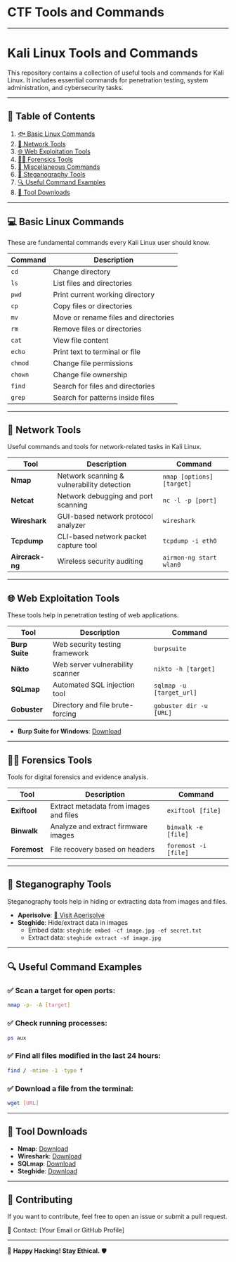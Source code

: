 # CTF Tools and Commands

---

# Kali Linux Tools and Commands

This repository contains a collection of useful tools and commands for Kali Linux. It includes essential commands for penetration testing, system administration, and cybersecurity tasks.

---

## 📌 Table of Contents

1. [🐟 Basic Linux Commands](#-basic-linux-commands)
2. [💎 Network Tools](#-network-tools)
3. [🌐 Web Exploitation Tools](#-web-exploitation-tools)
4. [🕵️‍♂️ Forensics Tools](#-forensics-tools)
5. [📂 Miscellaneous Commands](#-miscellaneous-commands)
6. [🎨 Steganography Tools](#-steganography-tools)
7. [🔍 Useful Command Examples](#-useful-command-examples)
8. [🎯 Tool Downloads](#-tool-downloads)

---

## 💻 Basic Linux Commands

These are fundamental commands every Kali Linux user should know.

| Command | Description                          |
| ------- | ------------------------------------ |
| `cd`    | Change directory                     |
| `ls`    | List files and directories           |
| `pwd`   | Print current working directory      |
| `cp`    | Copy files or directories            |
| `mv`    | Move or rename files and directories |
| `rm`    | Remove files or directories          |
| `cat`   | View file content                    |
| `echo`  | Print text to terminal or file       |
| `chmod` | Change file permissions              |
| `chown` | Change file ownership                |
| `find`  | Search for files and directories     |
| `grep`  | Search for patterns inside files     |

---

## 💎 Network Tools

Useful commands and tools for network-related tasks in Kali Linux.

| Tool            | Description                                | Command                   |
| --------------- | ------------------------------------------ | ------------------------- |
| **Nmap**        | Network scanning & vulnerability detection | `nmap [options] [target]` |
| **Netcat**      | Network debugging and port scanning        | `nc -l -p [port]`         |
| **Wireshark**   | GUI-based network protocol analyzer        | `wireshark`               |
| **Tcpdump**     | CLI-based network packet capture tool      | `tcpdump -i eth0`         |
| **Aircrack-ng** | Wireless security auditing                 | `airmon-ng start wlan0`   |

---

## 🌐 Web Exploitation Tools

These tools help in penetration testing of web applications.

| Tool           | Description                      | Command                  |
| -------------- | -------------------------------- | ------------------------ |
| **Burp Suite** | Web security testing framework   | `burpsuite`              |
| **Nikto**      | Web server vulnerability scanner | `nikto -h [target]`      |
| **SQLmap**     | Automated SQL injection tool     | `sqlmap -u [target_url]` |
| **Gobuster**   | Directory and file brute-forcing | `gobuster dir -u [URL]`  |

- **Burp Suite for Windows**: [Download](https://portswigger.net/burp/communitydownload)

---

## 🕵️‍♂️ Forensics Tools

Tools for digital forensics and evidence analysis.

| Tool         | Description                            | Command              |
| ------------ | -------------------------------------- | -------------------- |
| **Exiftool** | Extract metadata from images and files | `exiftool [file]`    |
| **Binwalk**  | Analyze and extract firmware images    | `binwalk -e [file]`  |
| **Foremost** | File recovery based on headers         | `foremost -i [file]` |

---

## 🎨 Steganography Tools

Steganography tools help in hiding or extracting data from images and files.

- **Aperisolve**: [🔗 Visit Aperisolve](https://www.aperisolve.com/)
- **Steghide**: Hide/extract data in images
  - Embed data: `steghide embed -cf image.jpg -ef secret.txt`
  - Extract data: `steghide extract -sf image.jpg`

---

## 🔍 Useful Command Examples

### ✅ Scan a target for open ports:

```bash
nmap -p- -A [target]
```

### ✅ Check running processes:

```bash
ps aux
```

### ✅ Find all files modified in the last 24 hours:

```bash
find / -mtime -1 -type f
```

### ✅ Download a file from the terminal:

```bash
wget [URL]
```

---

## 🎯 Tool Downloads

- **Nmap**: [Download](https://nmap.org/download.html)
- **Wireshark**: [Download](https://www.wireshark.org/download.html)
- **SQLmap**: [Download](https://github.com/sqlmapproject/sqlmap)
- **Steghide**: [Download](http://steghide.sourceforge.net/download.php)

---

## 🤝 Contributing

If you want to contribute, feel free to open an issue or submit a pull request.

💌 Contact: [Your Email or GitHub Profile]

---

🚀 **Happy Hacking! Stay Ethical.** 🛡️

